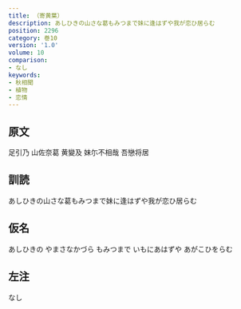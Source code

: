 ```yaml
---
title: （寄黄葉）
description: あしひきの山さな葛もみつまで妹に逢はずや我が恋ひ居らむ
position: 2296
category: 巻10
version: '1.0'
volume: 10
comparison:
- なし
keywords:
- 秋相聞
- 植物
- 恋情
---
```


## 原文

足引乃 山佐奈葛 黄變及 妹尓不相哉 吾戀将居

## 訓読

あしひきの山さな葛もみつまで妹に逢はずや我が恋ひ居らむ

## 仮名

あしひきの やまさなかづら もみつまで いもにあはずや あがこひをらむ

## 左注

なし
